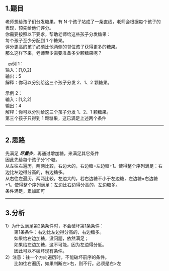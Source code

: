 ## 1.题目
老师想给孩子们分发糖果，有 N 个孩子站成了一条直线，老师会根据每个孩子的表现，预先给他们评分。  
你需要按照以下要求，帮助老师给这些孩子分发糖果：  
每个孩子至少分配到 1 个糖果。  
评分更高的孩子必须比他两侧的邻位孩子获得更多的糖果。  
那么这样下来，老师至少需要准备多少颗糖果呢？  

 
示例 1：  
输入：[1,0,2]  
输出：5  
解释：你可以分别给这三个孩子分发 2、1、2 颗糖果。  

示例 2：  
输入：[1,2,2]  
输出：4  
解释：你可以分别给这三个孩子分发 1、2、1 颗糖果。  
     第三个孩子只得到 1 颗糖果，这已满足上述两个条件  

---

## 2.思路
先满足 ***尽量少***，再通过增加糖，来满足其它条件  
因此先给每个孩子分1个糖。  
从左往右遍历，两两比较，右边大的，右边糖=左边糖+1。使得整个序列满足：右边比左边得分高的，右边糖多。   
从右往左遍历，两两比较，左边大的，若右边糖不小于左边糖，左边糖=右边糖+1。使得整个序列满足：左边比右边得分高的，左边糖多。  
条件满足，累加即可  

---

## 3.分析
1）为什么满足第2条条件时，不会破坏第1条条件：  
&emsp;&emsp;第1条条件：右边比左边得分高的，右边糖多。  
&emsp;&emsp;如果给右边加糖，没问题，依然满足；  
&emsp;&emsp;如果给左边加糖，这不可能，因为左边得分低。  
&emsp;&emsp;因此可以不破坏现有条件。  
2）注意：往一个方向遍历时，不能破坏前序的条件。  
&emsp;&emsp;比如往右遍历，如果判断左>右，则不行。必须是右>左  